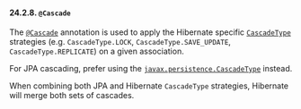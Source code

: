 #### 24.2.8. `@Cascade`

<div class="paragraph">

The [`@Cascade`](https://docs.jboss.org/hibernate/orm/5.2/javadocs/org/hibernate/annotations/Cascade.html) annotation is used to apply the Hibernate specific [`CascadeType`](http://docs.jboss.org/hibernate/orm/5.2/javadocs/org/hibernate/annotations/CascadeType.html) strategies (e.g. `CascadeType.LOCK`, `CascadeType.SAVE_UPDATE`, `CascadeType.REPLICATE`) on a given association.

</div>
<div class="paragraph">

For JPA cascading, prefer using the [`javax.persistence.CascadeType`](http://docs.oracle.com/javaee/7/api/javax/persistence/CascadeType.html) instead.

</div>
<div class="paragraph">

When combining both JPA and Hibernate `CascadeType` strategies, Hibernate will merge both sets of cascades.

</div>
</div>
<div class="sect3">

